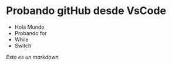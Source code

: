 # Probando gitHub desde VsCode

- Hola Mundo
- Probando for
- While
- Switch 

*Esto es un markdown*